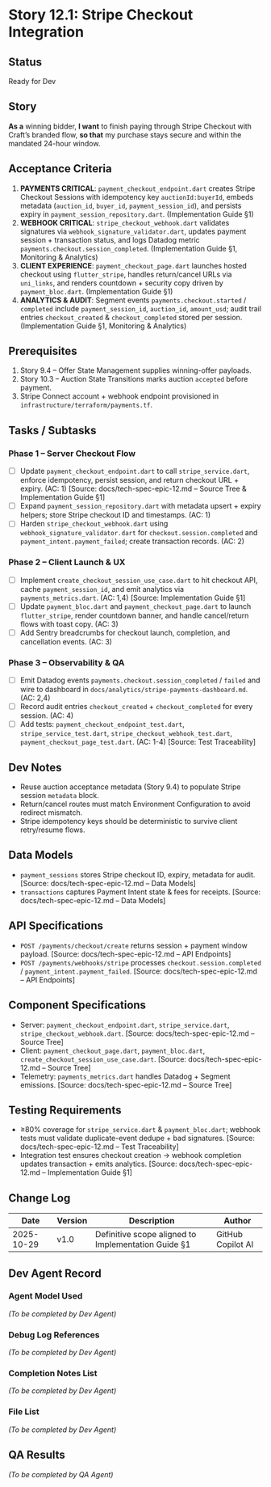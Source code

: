 # Story 12.1: Stripe Checkout Integration

## Status
Ready for Dev

## Story
**As a** winning bidder,
**I want** to finish paying through Stripe Checkout with Craft’s branded flow,
**so that** my purchase stays secure and within the mandated 24-hour window.

## Acceptance Criteria
1. **PAYMENTS CRITICAL**: `payment_checkout_endpoint.dart` creates Stripe Checkout Sessions with idempotency key `auctionId:buyerId`, embeds metadata (`auction_id`, `buyer_id`, `payment_session_id`), and persists expiry in `payment_session_repository.dart`. (Implementation Guide §1)
2. **WEBHOOK CRITICAL**: `stripe_checkout_webhook.dart` validates signatures via `webhook_signature_validator.dart`, updates payment session + transaction status, and logs Datadog metric `payments.checkout.session_completed`. (Implementation Guide §1, Monitoring & Analytics)
3. **CLIENT EXPERIENCE**: `payment_checkout_page.dart` launches hosted checkout using `flutter_stripe`, handles return/cancel URLs via `uni_links`, and renders countdown + security copy driven by `payment_bloc.dart`. (Implementation Guide §1)
4. **ANALYTICS & AUDIT**: Segment events `payments.checkout.started` / `completed` include `payment_session_id`, `auction_id`, `amount_usd`; audit trail entries `checkout_created` & `checkout_completed` stored per session. (Implementation Guide §1, Monitoring & Analytics)

## Prerequisites
1. Story 9.4 – Offer State Management supplies winning-offer payloads.
2. Story 10.3 – Auction State Transitions marks auction `accepted` before payment.
3. Stripe Connect account + webhook endpoint provisioned in `infrastructure/terraform/payments.tf`.

## Tasks / Subtasks

### Phase 1 – Server Checkout Flow
- [ ] Update `payment_checkout_endpoint.dart` to call `stripe_service.dart`, enforce idempotency, persist session, and return checkout URL + expiry. (AC: 1) [Source: docs/tech-spec-epic-12.md – Source Tree & Implementation Guide §1]
- [ ] Expand `payment_session_repository.dart` with metadata upsert + expiry helpers; store Stripe checkout ID and timestamps. (AC: 1)
- [ ] Harden `stripe_checkout_webhook.dart` using `webhook_signature_validator.dart` for `checkout.session.completed` and `payment_intent.payment_failed`; create transaction records. (AC: 2)

### Phase 2 – Client Launch & UX
- [ ] Implement `create_checkout_session_use_case.dart` to hit checkout API, cache `payment_session_id`, and emit analytics via `payments_metrics.dart`. (AC: 1,4) [Source: Implementation Guide §1]
- [ ] Update `payment_bloc.dart` and `payment_checkout_page.dart` to launch `flutter_stripe`, render countdown banner, and handle cancel/return flows with toast copy. (AC: 3)
- [ ] Add Sentry breadcrumbs for checkout launch, completion, and cancellation events. (AC: 3)

### Phase 3 – Observability & QA
- [ ] Emit Datadog events `payments.checkout.session_completed` / `failed` and wire to dashboard in `docs/analytics/stripe-payments-dashboard.md`. (AC: 2,4)
- [ ] Record audit entries `checkout_created` + `checkout_completed` for every session. (AC: 4)
- [ ] Add tests: `payment_checkout_endpoint_test.dart`, `stripe_service_test.dart`, `stripe_checkout_webhook_test.dart`, `payment_checkout_page_test.dart`. (AC: 1-4) [Source: Test Traceability]

## Dev Notes
- Reuse auction acceptance metadata (Story 9.4) to populate Stripe session `metadata` block.
- Return/cancel routes must match Environment Configuration to avoid redirect mismatch.
- Stripe idempotency keys should be deterministic to survive client retry/resume flows.

## Data Models
- `payment_sessions` stores Stripe checkout ID, expiry, metadata for audit. [Source: docs/tech-spec-epic-12.md – Data Models]
- `transactions` captures Payment Intent state & fees for receipts. [Source: docs/tech-spec-epic-12.md – Data Models]

## API Specifications
- `POST /payments/checkout/create` returns session + payment window payload. [Source: docs/tech-spec-epic-12.md – API Endpoints]
- `POST /payments/webhooks/stripe` processes `checkout.session.completed` / `payment_intent.payment_failed`. [Source: docs/tech-spec-epic-12.md – API Endpoints]

## Component Specifications
- Server: `payment_checkout_endpoint.dart`, `stripe_service.dart`, `stripe_checkout_webhook.dart`. [Source: docs/tech-spec-epic-12.md – Source Tree]
- Client: `payment_checkout_page.dart`, `payment_bloc.dart`, `create_checkout_session_use_case.dart`. [Source: docs/tech-spec-epic-12.md – Source Tree]
- Telemetry: `payments_metrics.dart` handles Datadog + Segment emissions. [Source: docs/tech-spec-epic-12.md – Source Tree]

## Testing Requirements
- ≥80% coverage for `stripe_service.dart` & `payment_bloc.dart`; webhook tests must validate duplicate-event dedupe + bad signatures. [Source: docs/tech-spec-epic-12.md – Test Traceability]
- Integration test ensures checkout creation → webhook completion updates transaction + emits analytics. [Source: docs/tech-spec-epic-12.md – Implementation Guide §1]

## Change Log
| Date       | Version | Description | Author |
| ---------- | ------- | ----------- | ------ |
| 2025-10-29 | v1.0    | Definitive scope aligned to Implementation Guide §1 | GitHub Copilot AI |

## Dev Agent Record
### Agent Model Used
_(To be completed by Dev Agent)_

### Debug Log References
_(To be completed by Dev Agent)_

### Completion Notes List
_(To be completed by Dev Agent)_

### File List
_(To be completed by Dev Agent)_

## QA Results
_(To be completed by QA Agent)_